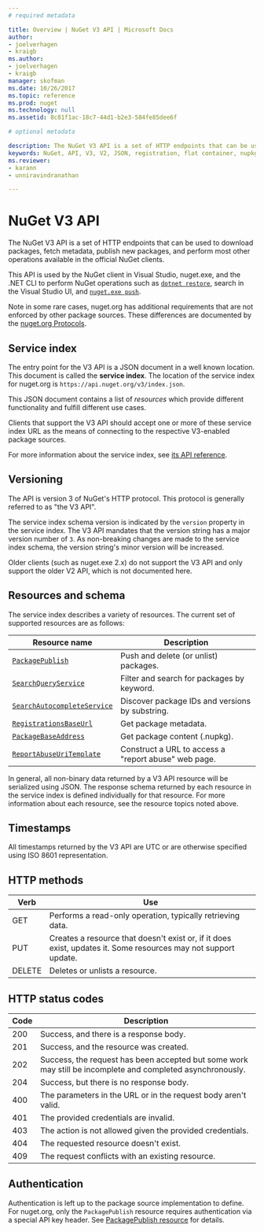 ```yaml
---
# required metadata 

title: Overview | NuGet V3 API | Microsoft Docs
author:
- joelverhagen
- kraigb
ms.author:
- joelverhagen
- kraigb
manager: skofman
ms.date: 10/26/2017
ms.topic: reference
ms.prod: nuget
ms.technology: null
ms.assetid: 8c81f1ac-18c7-44d1-b2e3-584fe85dee6f

# optional metadata

description: The NuGet V3 API is a set of HTTP endpoints that can be used to download packages, fetch metadata, publish new packages, etc.
keywords: NuGet, API, V3, V2, JSON, registration, flat container, nupkg, metadata, search, push, publish, delete, unlist, protocol
ms.reviewer:
- karann
- unniravindranathan

---
```


# NuGet V3 API

The NuGet V3 API is a set of HTTP endpoints that can be used to download packages, fetch metadata, publish new packages,
and perform most other operations available in the official NuGet clients.

This API is used by the NuGet client in Visual Studio, nuget.exe, and the .NET CLI to perform NuGet operations such as
[`dotnet restore`](https://docs.microsoft.com/dotnet/articles/core/preview3/tools/dotnet-restore), search in the Visual
Studio UI, and [`nuget.exe push`](../../tools/cli-ref-push.md).

Note in some rare cases, nuget.org has additional requirements that are not enforced by other package sources. These
differences are documented by the [nuget.org Protocols](../nuget-protocols.md).

## Service index

The entry point for the V3 API is a JSON document in a well known location. This document is called the **service index**.
The location of the service index for nuget.org is `https://api.nuget.org/v3/index.json`.

This JSON document contains a list of *resources* which provide different functionality and fulfill different
use cases.

Clients that support the V3 API should accept one or more of these service index URL as the means of connecting to the
respective V3-enabled package sources.

For more information about the service index, see [its API reference](service-index.md).

## Versioning

The API is version 3 of NuGet's HTTP protocol. This protocol is generally referred to as "the V3 API".

The service index schema version is indicated by the `version` property in the service index. The V3 API mandates that
the version string has a major version number of `3`. As non-breaking changes are made to the service index schema, the
version string's minor version will be increased.

Older clients (such as nuget.exe 2.x) do not support the V3 API and only support the older V2 API, which is not
documented here.

## Resources and schema

The service index describes a variety of resources. The current set of supported resources are as follows:

Resource name                                                          | Description
---------------------------------------------------------------------- | -----------
[`PackagePublish`](package-publish-resource.md)                        | Push and delete (or unlist) packages.
[`SearchQueryService`](search-query-service-resource.md)               | Filter and search for packages by keyword.
[`SearchAutocompleteService`](search-autocomplete-service-resource.md) | Discover package IDs and versions by substring.
[`RegistrationsBaseUrl`](registration-base-url-resource.md)            | Get package metadata.
[`PackageBaseAddress`](package-base-address-resource.md)               | Get package content (.nupkg).
[`ReportAbuseUriTemplate`](report-abuse-resource.md)                   | Construct a URL to access a "report abuse" web page.

In general, all non-binary data returned by a V3 API resource will be serialized using JSON. The response schema
returned by each resource in the service index is defined individually for that resource. For more information about
each resource, see the resource topics noted above.

## Timestamps

All timestamps returned by the V3 API are UTC or are otherwise specified using ISO 8601 representation. 

## HTTP methods

Verb   | Use
------ | -----------
GET    | Performs a read-only operation, typically retrieving data.
PUT    | Creates a resource that doesn't exist or, if it does exist, updates it. Some resources may not support update.
DELETE | Deletes or unlists a resource.

## HTTP status codes

Code | Description
---- | -----
200  | Success, and there is a response body.
201  | Success, and the resource was created.
202  | Success, the request has been accepted but some work may still be incomplete and completed asynchronously.
204  | Success, but there is no response body.
400  | The parameters in the URL or in the request body aren't valid.
401  | The provided credentials are invalid.
403  | The action is not allowed given the provided credentials.
404  | The requested resource doesn't exist.
409  | The request conflicts with an existing resource.

## Authentication

Authentication is left up to the package source implementation to define. For nuget.org, only the `PackagePublish`
resource requires authentication via a special API key header. See
[PackagePublish resource](package-publish-resource.md) for details.
